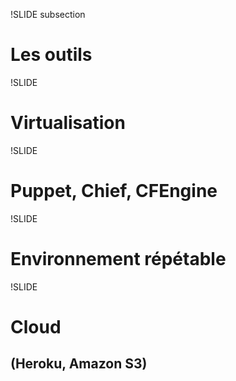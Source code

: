 !SLIDE subsection

# Les outils

!SLIDE

# Virtualisation

!SLIDE

# Puppet, Chief, CFEngine

!SLIDE

# Environnement répétable

!SLIDE

# Cloud
## (Heroku, Amazon S3)
